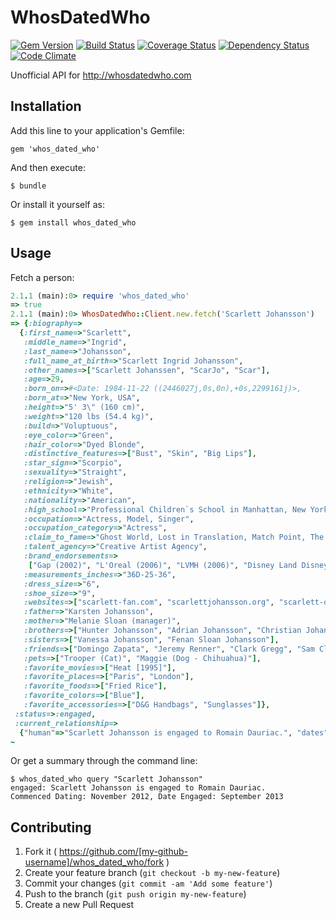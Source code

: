# WhosDatedWho

[![Gem Version](https://badge.fury.io/rb/whos_dated_who.png)](http://badge.fury.io/rb/whos_dated_who) [![Build Status](https://travis-ci.org/blackxored/whos_dated_who.png)](https://travis-ci.org/blackxored/whos_dated_who) [![Coverage Status](https://coveralls.io/repos/blackxored/whos_dated_who/badge.png?branch=master)](https://coveralls.io/r/blackxored/whos_dated_who) [![Dependency Status](https://gemnasium.com/blackxored/whos_dated_who.png)](https://gemnasium.com/blackxored/whos_dated_who) [![Code Climate](https://codeclimate.com/github/blackxored/whos_dated_who.png)](https://codeclimate.com/github/blackxored/whos_dated_who)

Unofficial API for http://whosdatedwho.com

## Installation

Add this line to your application's Gemfile:

    gem 'whos_dated_who'

And then execute:

    $ bundle

Or install it yourself as:

    $ gem install whos_dated_who

## Usage

Fetch a person:

```ruby
2.1.1 (main):0> require 'whos_dated_who'
=> true
2.1.1 (main):0> WhosDatedWho::Client.new.fetch('Scarlett Johansson')
=> {:biography=>
  {:first_name=>"Scarlett",
   :middle_name=>"Ingrid",
   :last_name=>"Johansson",
   :full_name_at_birth=>"Scarlett Ingrid Johansson",
   :other_names=>["Scarlett Johanssen", "ScarJo", "Scar"],
   :age=>29,
   :born_on=>#<Date: 1984-11-22 ((2446027j,0s,0n),+0s,2299161j)>,
   :born_at=>"New York, USA",
   :height=>"5' 3\" (160 cm)",
   :weight=>"120 lbs (54.4 kg)",
   :build=>"Voluptuous",
   :eye_color=>"Green",
   :hair_color=>"Dyed Blonde",
   :distinctive_features=>["Bust", "Skin", "Big Lips"],
   :star_sign=>"Scorpio",
   :sexuality=>"Straight",
   :religion=>"Jewish",
   :ethnicity=>"White",
   :nationality=>"American",
   :high_school=>"Professional Children`s School in Manhattan, New York City, New York, USA",
   :occupation=>"Actress, Model, Singer",
   :occupation_category=>"Actress",
   :claim_to_fame=>"Ghost World, Lost in Translation, Match Point, The Black Dahlia",
   :talent_agency=>"Creative Artist Agency",
   :brand_endorsements=>
    ["Gap (2002)", "L'Oreal (2006)", "LVMH (2006)", "Disney Land Disney Park (2007)", "Walt Disney World Disney Park (2007)", "Dolce & Gabbana (2010)"],
   :measurements_inches=>"36D-25-36",
   :dress_size=>"6",
   :shoe_size=>"9",
   :websites=>["scarlett-fan.com", "scarlettjohansson.org", "scarlett-online.com", "scarlettalbum.com", "scarlett-web.net"],
   :father=>"Karsten Johansson",
   :mother=>"Melanie Sloan (manager)",
   :brothers=>["Hunter Johansson", "Adrian Johansson", "Christian Johansson"],
   :sisters=>["Vanessa Johansson", "Fenan Sloan Johansson"],
   :friends=>["Domingo Zapata", "Jeremy Renner", "Clark Gregg", "Sam Claflin"],
   :pets=>["Trooper (Cat)", "Maggie (Dog - Chihuahua)"],
   :favorite_movies=>["Heat [1995]"],
   :favorite_places=>["Paris", "London"],
   :favorite_foods=>["Fried Rice"],
   :favorite_colors=>["Blue"],
   :favorite_accessories=>["D&G Handbags", "Sunglasses"]},
 :status=>:engaged,
 :current_relationship=>
  {"human"=>"Scarlett Johansson is engaged to Romain Dauriac.", "dates"=>["Commenced Dating: November 2012", "Date Engaged: September 2013"]}}
~
```

Or get a summary through the command line:

```shell
$ whos_dated_who query "Scarlett Johansson"
engaged: Scarlett Johansson is engaged to Romain Dauriac.
Commenced Dating: November 2012, Date Engaged: September 2013
```

## Contributing

1. Fork it ( https://github.com/[my-github-username]/whos_dated_who/fork )
2. Create your feature branch (`git checkout -b my-new-feature`)
3. Commit your changes (`git commit -am 'Add some feature'`)
4. Push to the branch (`git push origin my-new-feature`)
5. Create a new Pull Request

